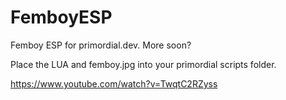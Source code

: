 # FemboyESP
Femboy ESP for primordial.dev. More soon?

Place the LUA and femboy.jpg into your primordial scripts folder.

https://www.youtube.com/watch?v=TwqtC2RZyss
